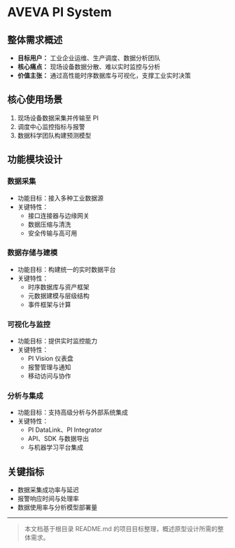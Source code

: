 # AVEVA PI System

## 整体需求概述

- **目标用户：** 工业企业运维、生产调度、数据分析团队
- **核心痛点：** 现场设备数据分散、难以实时监控与分析
- **价值主张：** 通过高性能时序数据库与可视化，支撑工业实时决策

## 核心使用场景

1. 现场设备数据采集并传输至 PI
2. 调度中心监控指标与报警
3. 数据科学团队构建预测模型

## 功能模块设计

### 数据采集

- 功能目标：接入多种工业数据源
- 关键特性：
  - 接口连接器与边缘网关
  - 数据压缩与清洗
  - 安全传输与高可用

### 数据存储与建模

- 功能目标：构建统一的实时数据平台
- 关键特性：
  - 时序数据库与资产框架
  - 元数据建模与层级结构
  - 事件框架与计算

### 可视化与监控

- 功能目标：提供实时监控能力
- 关键特性：
  - PI Vision 仪表盘
  - 报警管理与通知
  - 移动访问与协作

### 分析与集成

- 功能目标：支持高级分析与外部系统集成
- 关键特性：
  - PI DataLink、PI Integrator
  - API、SDK 与数据导出
  - 与机器学习平台集成

## 关键指标

- 数据采集成功率与延迟
- 报警响应时间与处理率
- 数据使用率与分析模型部署量

---

> 本文档基于根目录 README.md 的项目目标整理，概述原型设计所需的整体需求。